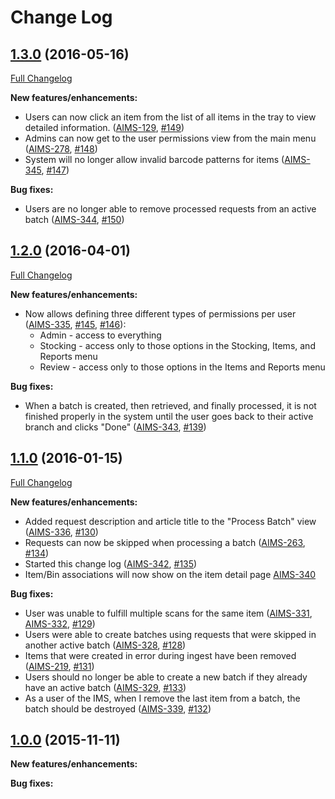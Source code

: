 # Change Log

## [1.3.0](https://github.com/ndlib/annex-ims/tree/v1.3.0) (2016-05-16)
[Full Changelog](https://github.com/ndlib/annex-ims/compare/v1.2.0...v1.3.0)

**New features/enhancements:**
- Users can now click an item from the list of all items in the tray to view detailed information. ([AIMS-129](https://jira.library.nd.edu/browse/AIMS-129),  [#149](https://github.com/ndlib/annex-ims/pull/149))
- Admins can now get to the user permissions view from the main menu ([AIMS-278](https://jira.library.nd.edu/browse/AIMS-278),  [#148](https://github.com/ndlib/annex-ims/pull/148))
- System will no longer allow invalid barcode patterns for items ([AIMS-345](https://jira.library.nd.edu/browse/AIMS-345),  [#147](https://github.com/ndlib/annex-ims/pull/147))

**Bug fixes:**
- Users are no longer able to remove processed requests from an active batch ([AIMS-344](https://jira.library.nd.edu/browse/AIMS-344),  [#150](https://github.com/ndlib/annex-ims/pull/150))

## [1.2.0](https://github.com/ndlib/annex-ims/tree/v1.2.0) (2016-04-01)
[Full Changelog](https://github.com/ndlib/annex-ims/compare/v1.1.0...v1.2.0)

**New features/enhancements:**
- Now allows defining three different types of permissions per user ([AIMS-335](https://jira.library.nd.edu/browse/AIMS-335),  [#145](https://github.com/ndlib/annex-ims/pull/145), [#146](https://github.com/ndlib/annex-ims/pull/146)): 
  - Admin - access to everything
  - Stocking - access only to those options in the Stocking, Items, and Reports menu
  - Review - access only to those options in the Items and Reports menu

**Bug fixes:**
- When a batch is created, then retrieved, and finally processed, it is not finished properly in the system until the user goes back to their active branch and clicks "Done" ([AIMS-343](https://jira.library.nd.edu/browse/AIMS-343),  [#139](https://github.com/ndlib/annex-ims/pull/139))

## [1.1.0](https://github.com/ndlib/annex-ims/tree/v1.1.0) (2016-01-15)
[Full Changelog](https://github.com/ndlib/annex-ims/compare/v1.0.0...v1.1.0)

**New features/enhancements:**
- Added request description and article title to the "Process Batch" view ([AIMS-336](https://jira.library.nd.edu/browse/AIMS-336), [#130](https://github.com/ndlib/annex-ims/pull/130))
- Requests can now be skipped when processing a batch ([AIMS-263](https://jira.library.nd.edu/browse/AIMS-263), [#134](https://github.com/ndlib/annex-ims/pull/134))
- Started this change log ([AIMS-342](https://jira.library.nd.edu/browse/AIMS-342), [#135](https://github.com/ndlib/annex-ims/pull/135))
- Item/Bin associations will now show on the item detail page [AIMS-340](https://jira.library.nd.edu/browse/AIMS-340)

**Bug fixes:**
- User was unable to fulfill multiple scans for the same item ([AIMS-331](https://jira.library.nd.edu/browse/AIMS-331), [AIMS-332](https://jira.library.nd.edu/browse/AIMS-332), [#129](https://github.com/ndlib/annex-ims/pull/129))
- Users were able to create batches using requests that were skipped in another active batch ([AIMS-328](https://jira.library.nd.edu/browse/AIMS-328), [#128](https://github.com/ndlib/annex-ims/pull/128))
- Items that were created in error during ingest have been removed ([AIMS-219](https://jira.library.nd.edu/browse/AIMS-219), [#131](https://github.com/ndlib/annex-ims/pull/131))
- Users should no longer be able to create a new batch if they already have an active batch ([AIMS-329](https://jira.library.nd.edu/browse/AIMS-329), [#133](https://github.com/ndlib/annex-ims/pull/133))
- As a user of the IMS, when I remove the last item from a batch, the batch should be destroyed ([AIMS-339](https://jira.library.nd.edu/browse/AIMS-339), [#132](https://github.com/ndlib/annex-ims/pull/132))

## [1.0.0](https://github.com/ndlib/annex-ims/tree/v1.0.0) (2015-11-11)

**New features/enhancements:**

**Bug fixes:**
